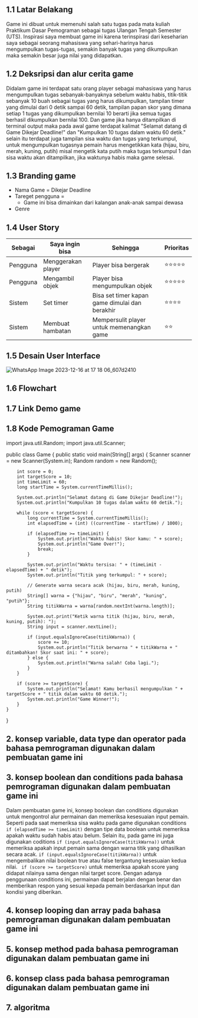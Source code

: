 ## 1.1 Latar Belakang
Game ini dibuat untuk memenuhi salah satu tugas pada mata kuliah Praktikum Dasar Pemograman sebagai tugas Ulangan Tengah Semester (UTS). Inspirasi saya membuat game ini karena terinspirasi dari keseharian saya sebagai seorang mahasiswa yang sehari-harinya harus mengumpulkan tugas-tugas, semakin banyak tugas yang dikumpulkan maka semakin besar juga nilai yang didapatkan.
## 1.2 Deksripsi dan alur cerita game
Didalam game ini terdapat satu orang player sebagai mahasiswa yang harus mengumpulkan tugas sebanyak-banyaknya sebelum waktu habis, titik-titik sebanyak 10 buah sebagai tugas yang harus dikumpulkan, tampilan timer yang dimulai dari 0 detik sampai 60 detik, tampilan papan skor yang dimana setiap 1 tugas yang dikumpulkan bernilai 10 berarti jika semua tugas berhasil dikumpulkan bernilai 100. Dan game jika hanya ditampilkan di terminal output maka pada awal game terdapat kalimat "Selamat datang di Game Dikejar Deadline!" dan "Kumpulkan 10 tugas dalam waktu 60 detik." selain itu terdapat juga tampilan sisa waktu dan tugas yang terkumpul, untuk mengumpulkan tugasnya pemain harus mengetikkan kata (hijau, biru, merah, kuning, putih) misal mengetik kata putih maka tugas terkumpul 1 dan sisa waktu akan ditampilkan, jika waktunya habis maka game selesai.
## 1.3 Branding game
- Nama Game = Dikejar Deadline 
- Tareget pengguna =
  - Game ini bisa dimainkan dari kalangan anak-anak sampai dewasa
- Genre 
## 1.4 User Story
Sebagai | Saya ingin bisa | Sehingga | Prioritas
---|---|---|---
Pengguna | Menggerakan player | Player bisa bergerak | ⭐⭐⭐⭐⭐
Pengguna | Mengambil objek | Player bisa mengumpulkan objek |  ⭐⭐⭐⭐⭐
Sistem | Set timer | Bisa set timer kapan game dimulai dan berakhir | ⭐⭐⭐⭐
Sistem | Membuat hambatan | Mempersulit player untuk memenangkan game | ⭐⭐
## 1.5 Desain User Interface
![WhatsApp Image 2023-12-16 at 17 18 06_607d2410](https://github.com/DesmiaWardah/2324-praktikum-dasar-pemograman/assets/144568328/230e64ec-bd73-4153-ba2e-85ce92cc12be)

## 1.6 Flowchart

## 1.7 Link Demo game

## 1.8 Kode Pemograman Game

import java.util.Random;
import java.util.Scanner;

public class Game {
    public static void main(String[] args) {
        Scanner scanner = new Scanner(System.in);
        Random random = new Random();

        int score = 0;
        int targetScore = 10;
        int timeLimit = 60;
        long startTime = System.currentTimeMillis();

        System.out.println("Selamat datang di Game Dikejar Deadline!");
        System.out.println("Kumpulkan 10 tugas dalam waktu 60 detik.");

        while (score < targetScore) {
            long currentTime = System.currentTimeMillis();
            int elapsedTime = (int) ((currentTime - startTime) / 1000);

            if (elapsedTime >= timeLimit) {
                System.out.println("Waktu habis! Skor kamu: " + score);
                System.out.println("Game Over!");
                break;
            }

            System.out.println("Waktu tersisa: " + (timeLimit - elapsedTime) + " detik");
            System.out.println("Titik yang terkumpul: " + score);

            // Generate warna secara acak (hijau, biru, merah, kuning, putih)
            String[] warna = {"hijau", "biru", "merah", "kuning", "putih"};
            String titikWarna = warna[random.nextInt(warna.length)];

            System.out.print("Ketik warna titik (hijau, biru, merah, kuning, putih): ");
            String input = scanner.nextLine();

            if (input.equalsIgnoreCase(titikWarna)) {
                score += 10;
                System.out.println("Titik berwarna " + titikWarna + " ditambahkan! Skor saat ini: " + score);
            } else {
                System.out.println("Warna salah! Coba lagi.");
            }
        }

        if (score >= targetScore) {
            System.out.println("Selamat! Kamu berhasil mengumpulkan " + targetScore + " titik dalam waktu 60 detik.");
            System.out.println("Game Winner!");
        }
    }
}

## 2. konsep variable, data type dan operator pada bahasa pemrograman digunakan dalam pembuatan game ini

## 3. konsep boolean dan conditions pada bahasa pemrograman digunakan dalam pembuatan game ini
Dalam pembuatan game ini, konsep boolean dan conditions digunakan untuk mengontrol alur permainan dan memeriksa kesesuaian input pemain. Seperti pada saat memeriksa sisa waktu pada game digunakan conditions `if (elapsedTime >= timeLimit)` dengan tipe data boolean untuk memeriksa apakah waktu sudah habis atau belum. Selain itu, pada game ini juga digunakan coditions 
`if (input.equalsIgnoreCase(titikWarna))` untuk memeriksa apakah input pemain sama dengan warna titik yang dihasilkan secara acak. `if (input.equalsIgnoreCase(titikWarna))` untuk mengembalikan nilai boolean true atau false tergantung kesesuaian kedua nilai. `  if (score >= targetScore) ` untuk memeriksa apakah score yang didapat nilainya sama dengan nilai target score. Dengan adanya penggunaan conditions ini, permainan dapat berjalan dengan benar dan memberikan respon yang sesuai kepada pemain berdasarkan input dan kondisi yang diberikan.
## 4. konsep looping dan array pada bahasa pemrograman digunakan dalam pembuatan game ini

## 5. konsep method pada bahasa pemrograman digunakan dalam pembuatan game ini

## 6. konsep class pada bahasa pemrograman digunakan dalam pembuatan game ini 

## 7. algoritma
